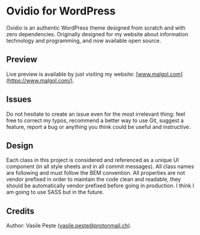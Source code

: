 # Ovidio for WordPress
Ovidio is an authentic WordPress theme designed from scratch and with zero dependencies.
Originally designed for my website about information technology and programming, and
now available open source.

## Preview
Live preview is available by just visiting my website: [www.malgol.com](https://www.malgol.com/).

## Issues
Do not hesitate to create an issue even for the most irrelevant thing: feel free to correct my typos, recommend a better way to use Git, suggest a feature, report a bug or anything you think could be useful and instructive.

## Design
Each class in this project is considered and referenced as a unique UI component (in all style sheets and in all commit messages). All class names are following and must follow the BEM convention. All properties are not vendor prefixed in order to maintain the code clean and readable, they should be automatically vendor prefixed before going in production. I think
I am going to use SASS but in the future.

## Credits
Author: Vasile Pește (vasile.peste@protonmail.ch).